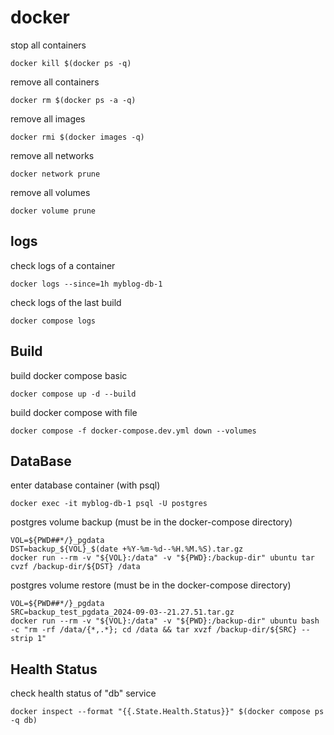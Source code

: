 
# docker

stop all containers
```shell
docker kill $(docker ps -q)
```
remove all containers
```shell
docker rm $(docker ps -a -q)
```
remove all images
```shell
docker rmi $(docker images -q)
```
remove all networks
```shell
docker network prune
```
remove all volumes
```shell
docker volume prune
```

## logs
check logs of a container
```shell
docker logs --since=1h myblog-db-1
```
check logs of the last build
```shell
docker compose logs
```

## Build

build docker compose basic
```shell
docker compose up -d --build 
```
build docker compose with file
```shell
docker compose -f docker-compose.dev.yml down --volumes
```

## DataBase

enter database container (with psql)
```shell
docker exec -it myblog-db-1 psql -U postgres
```
postgres volume backup (must be in the docker-compose directory)
```shell
VOL=${PWD##*/}_pgdata
DST=backup_${VOL}_$(date +%Y-%m-%d--%H.%M.%S).tar.gz
docker run --rm -v "${VOL}:/data" -v "${PWD}:/backup-dir" ubuntu tar cvzf /backup-dir/${DST} /data
```
postgres volume restore (must be in the docker-compose directory)
```shell
VOL=${PWD##*/}_pgdata
SRC=backup_test_pgdata_2024-09-03--21.27.51.tar.gz
docker run --rm -v "${VOL}:/data" -v "${PWD}:/backup-dir" ubuntu bash -c "rm -rf /data/{*,.*}; cd /data && tar xvzf /backup-dir/${SRC} --strip 1"
```

## Health Status

check health status of "db" service
```shell
docker inspect --format "{{.State.Health.Status}}" $(docker compose ps -q db)
```








